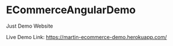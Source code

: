 # ECommerceAngularDemo

Just Demo Website

Live Demo Link:
https://martin-ecommerce-demo.herokuapp.com/
